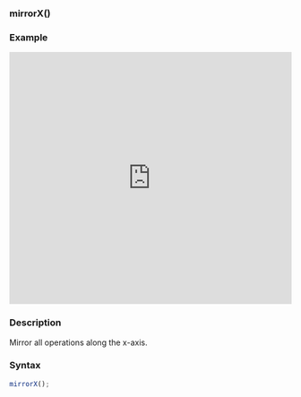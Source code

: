 ### mirrorX()

### Example

<iframe width="100%" height="450px" src="https://shader-park.appspot.com/sculpture/-LhBHSmoE11v1o9oGE82?example=true&embed=true" frameborder="0"></iframe>

### Description
Mirror all operations along the x-axis.

### Syntax
```js
mirrorX();
```